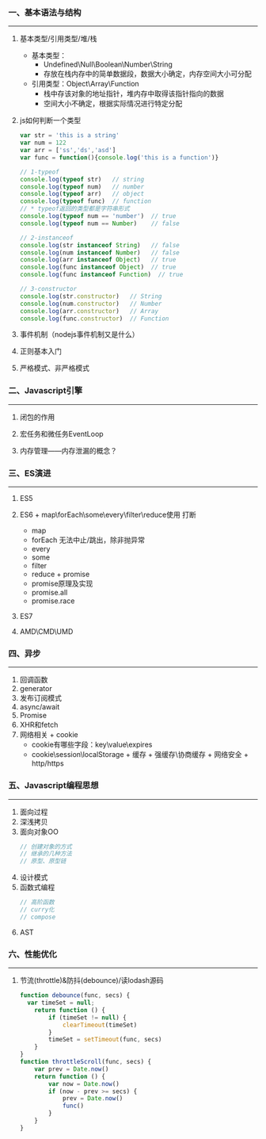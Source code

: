 ### 一、基本语法与结构
---

  1. 基本类型/引用类型/堆/栈
      - 基本类型：
        - Undefined\Null\Boolean\Number\String 
        - 存放在栈内存中的简单数据段，数据大小确定，内存空间大小可分配
      - 引用类型：Object\Array\Function 
        - 栈中存该对象的地址指针，堆内存中取得该指针指向的数据
        - 空间大小不确定，根据实际情况进行特定分配
  1. js如何判断一个类型
      ``` javascript
      var str = 'this is a string'
      var num = 122
      var arr = ['ss','ds','asd']
      var func = function(){console.log('this is a function')}

      // 1-typeof
      console.log(typeof str)   // string
      console.log(typeof num)   // number
      console.log(typeof arr)   // object
      console.log(typeof func)  // function
      // * typeof返回的类型都是字符串形式
      console.log(typeof num == 'number')  // true
      console.log(typeof num == Number)    // false

      // 2-instanceof
      console.log(str instanceof String)   // false
      console.log(num instanceof Number)   // false
      console.log(arr instanceof Object)   // true
      console.log(func instanceof Object)  // true
      console.log(func instanceof Function)  // true

      // 3-constructor
      console.log(str.constructor)   // String
      console.log(num.constructor)   // Number
      console.log(arr.constructor)   // Array
      console.log(func.constructor)  // Function

      ```

  1. 事件机制（nodejs事件机制又是什么）

  1. 正则基本入门

  1. 严格模式、非严格模式



### 二、Javascript引擎
---

  1. 闭包的作用

  1. 宏任务和微任务EventLoop

  1. 内存管理——内存泄漏的概念？



### 三、ES演进
---

  1. ES5

  1. ES6
    + map\forEach\some\every\filter\reduce使用 打断
      + map
      + forEach 无法中止/跳出，除非抛异常
      + every
      + some
      + filter
      + reduce
    + promise
      + promise原理及实现
      + promise.all
      + promise.race

  1. ES7

  1. AMD\CMD\UMD


### 四、异步
---

  1. 回调函数
  1. generator
  1. 发布订阅模式
  1. async/await
  1. Promise
  1. XHR和fetch
  1. 网络相关
    + cookie 
      + cookie有哪些字段：key\value\expires
      + cookie\session\localStorage
    + 缓存
    + 强缓存\协商缓存
    + 网络安全
    + http/https

### 五、Javascript编程思想
---

  1. 面向过程
  1. 深浅拷贝
  1. 面向对象OO
      ``` javascript
      // 创建对象的方式
      // 继承的几种方法
      // 原型、原型链
      ```
  1. 设计模式
  1. 函数式编程
      ``` javascript
      // 高阶函数
      // curry化
      // compose
      ```
  1. AST
  
### 六、性能优化
---

  1. 节流(throttle)&防抖(debounce)/读lodash源码
      ``` javascript
      function debounce(func, secs) {
        var timeSet = null;
          return function () {
              if (timeSet != null) {
                  clearTimeout(timeSet)
              }
              timeSet = setTimeout(func, secs)
          }
      }
      function throttleScroll(func, secs) {
          var prev = Date.now()
          return function () {
              var now = Date.now()
              if (now - prev >= secs) {
                  prev = Date.now()
                  func()
              }
          }
      }
      ```
